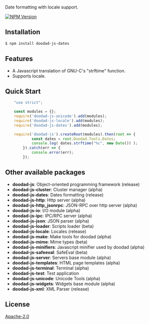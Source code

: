 Date formatting with locale support.

[![NPM Version][npm-image]][npm-url]
 
## Installation

```bash
$ npm install doodad-js-dates
```

## Features

  -  A Javascript translation of GNU-C's "strftime" function.
  -  Supports locale.

## Quick Start

```js
    "use strict";

    const modules = {};
	require('doodad-js-unicode').add(modules);
	require('doodad-js-locale').add(modules);
	require('doodad-js-dates').add(modules);

    require('doodad-js').createRoot(modules).then(root => {
			const dates = root.Doodad.Tools.Dates;
			console.log( dates.strftime("%c", new Date()) );
		}).catch(err => {
            console.error(err);
        });
```

## Other available packages

  - **doodad-js**: Object-oriented programming framework (release)
  - **doodad-js-cluster**: Cluster manager (alpha)
  - **doodad-js-dates**: Dates formatting (release)
  - **doodad-js-http**: Http server (alpha)
  - **doodad-js-http_jsonrpc**: JSON-RPC over http server (alpha)
  - **doodad-js-io**: I/O module (alpha)
  - **doodad-js-ipc**: IPC/RPC server (alpha)
  - **doodad-js-json**: JSON parser (alpha)
  - **doodad-js-loader**: Scripts loader (beta)
  - **doodad-js-locale**: Locales (release)
  - **doodad-js-make**: Make tools for doodad (alpha)
  - **doodad-js-mime**: Mime types (beta)
  - **doodad-js-minifiers**: Javascript minifier used by doodad (alpha)
  - **doodad-js-safeeval**: SafeEval (beta)
  - **doodad-js-server**: Servers base module (alpha)
  - **doodad-js-templates**: HTML page templates (alpha)
  - **doodad-js-terminal**: Terminal (alpha)
  - **doodad-js-test**: Test application
  - **doodad-js-unicode**: Unicode Tools (alpha)
  - **doodad-js-widgets**: Widgets base module (alpha)
  - **doodad-js-xml**: XML Parser (release)
  
## License

  [Apache-2.0][license-url]

[npm-image]: https://img.shields.io/npm/v/doodad-js-dates.svg
[npm-url]: https://npmjs.org/package/doodad-js-dates
[license-url]: http://opensource.org/licenses/Apache-2.0